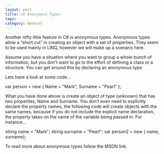 ```yaml
---
layout: post
title: C# Anonymous Types
tags: 
category: General
---
```

Another nifty little feature in C# is anonymous types. Anonymous types allow a “short cut” in creating an object with a set of properties. They seem to be used mainly in LINQ, however we will make up a scenario here.

Assume you have a situation where you want to group a whole bunch of information, but you don’t want to go to the effort of defining a class or a structure. You can get around this by declaring an anonymous type.

Lets have a look at some code…

var person = new { Name = "Mark", Surname = "Pearl" };
 

What you have done above is create an object of type (unknown) that has two properties, Name and Surname. You don’t even need to explicitly declare the property names, the following code will create objects with the same names, because if you do not include the explicit name declaration, the property takes on the name of the variable being passed in. For instance…

string name = "Mark";
string surname = "Pearl";
var person2 = new { name, surname};            
 

To read more about anonymous types follow the MSDN link.